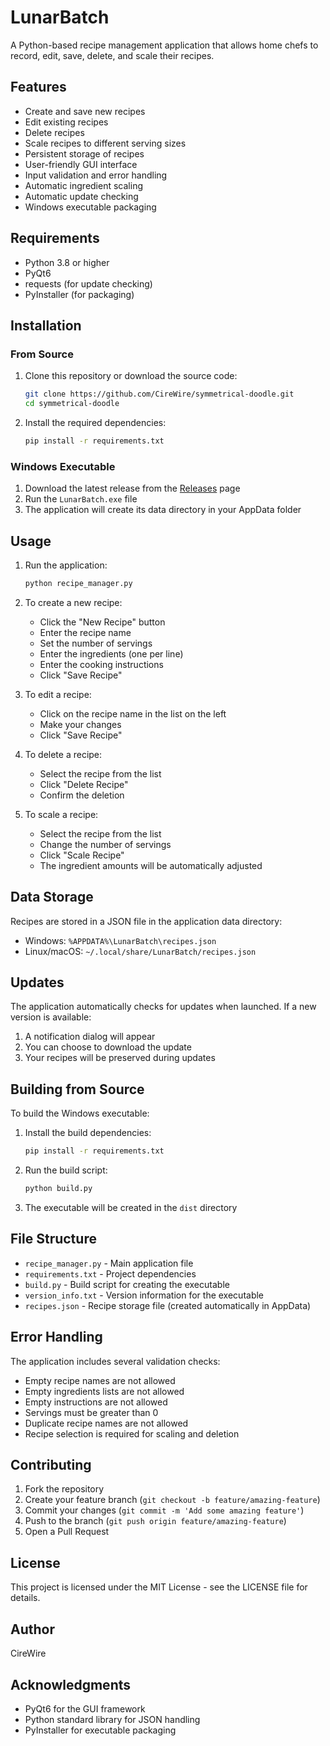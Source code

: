 # LunarBatch

A Python-based recipe management application that allows home chefs to record, edit, save, delete, and scale their recipes.

## Features

- Create and save new recipes
- Edit existing recipes
- Delete recipes
- Scale recipes to different serving sizes
- Persistent storage of recipes
- User-friendly GUI interface
- Input validation and error handling
- Automatic ingredient scaling
- Automatic update checking
- Windows executable packaging

## Requirements

- Python 3.8 or higher
- PyQt6
- requests (for update checking)
- PyInstaller (for packaging)

## Installation

### From Source
1. Clone this repository or download the source code:
   ```bash
   git clone https://github.com/CireWire/symmetrical-doodle.git
   cd symmetrical-doodle
   ```

2. Install the required dependencies:
   ```bash
   pip install -r requirements.txt
   ```

### Windows Executable
1. Download the latest release from the [Releases](https://github.com/CireWire/symmetrical-doodle/releases) page
2. Run the `LunarBatch.exe` file
3. The application will create its data directory in your AppData folder

## Usage

1. Run the application:
   ```bash
   python recipe_manager.py
   ```

2. To create a new recipe:
   - Click the "New Recipe" button
   - Enter the recipe name
   - Set the number of servings
   - Enter the ingredients (one per line)
   - Enter the cooking instructions
   - Click "Save Recipe"

3. To edit a recipe:
   - Click on the recipe name in the list on the left
   - Make your changes
   - Click "Save Recipe"

4. To delete a recipe:
   - Select the recipe from the list
   - Click "Delete Recipe"
   - Confirm the deletion

5. To scale a recipe:
   - Select the recipe from the list
   - Change the number of servings
   - Click "Scale Recipe"
   - The ingredient amounts will be automatically adjusted

## Data Storage

Recipes are stored in a JSON file in the application data directory:
- Windows: `%APPDATA%\LunarBatch\recipes.json`
- Linux/macOS: `~/.local/share/LunarBatch/recipes.json`

## Updates

The application automatically checks for updates when launched. If a new version is available:
1. A notification dialog will appear
2. You can choose to download the update
3. Your recipes will be preserved during updates

## Building from Source

To build the Windows executable:

1. Install the build dependencies:
   ```bash
   pip install -r requirements.txt
   ```

2. Run the build script:
   ```bash
   python build.py
   ```

3. The executable will be created in the `dist` directory

## File Structure

- `recipe_manager.py` - Main application file
- `requirements.txt` - Project dependencies
- `build.py` - Build script for creating the executable
- `version_info.txt` - Version information for the executable
- `recipes.json` - Recipe storage file (created automatically in AppData)

## Error Handling

The application includes several validation checks:
- Empty recipe names are not allowed
- Empty ingredients lists are not allowed
- Empty instructions are not allowed
- Servings must be greater than 0
- Duplicate recipe names are not allowed
- Recipe selection is required for scaling and deletion

## Contributing

1. Fork the repository
2. Create your feature branch (`git checkout -b feature/amazing-feature`)
3. Commit your changes (`git commit -m 'Add some amazing feature'`)
4. Push to the branch (`git push origin feature/amazing-feature`)
5. Open a Pull Request

## License

This project is licensed under the MIT License - see the LICENSE file for details.

## Author

CireWire

## Acknowledgments

- PyQt6 for the GUI framework
- Python standard library for JSON handling
- PyInstaller for executable packaging 
